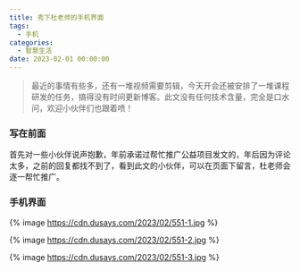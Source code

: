 ```yaml
---
title: 秀下杜老师的手机界面
tags:
  - 手机
categories:
  - 智慧生活
date: 2023-02-01 00:00:00
---
```


> 最近的事情有些多，还有一堆视频需要剪辑，今天开会还被安排了一堆课程研发的任务，搞得没有时间更新博客。此文没有任何技术含量，完全是口水问，欢迎小伙伴们也跟着喷！

<!-- more -->

### 写在前面

首先对一些小伙伴说声抱歉，年前承诺过帮忙推广公益项目发文的，年后因为评论太多，之前的回复都找不到了，看到此文的小伙伴，可以在页面下留言，杜老师会逐一帮忙推广。

### 手机界面

{% image https://cdn.dusays.com/2023/02/551-1.jpg %}

{% image https://cdn.dusays.com/2023/02/551-2.jpg %}

{% image https://cdn.dusays.com/2023/02/551-3.jpg %}